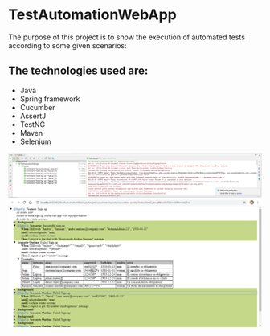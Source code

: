 # TestAutomationWebApp
The purpose of this project is to show the execution of automated tests according to some given scenarios:

## The technologies used are:
* Java
* Spring framework
* Cucumber
* AssertJ
* TestNG
* Maven
* Selenium

<img src="https://github.com/cbuelvasc/TestAutomationWebApp/blob/master/Captura%20Ejecucion.PNG"/>
<img src="https://github.com/cbuelvasc/TestAutomationWebApp/blob/master/Captura%20Reporte.PNG"/>
